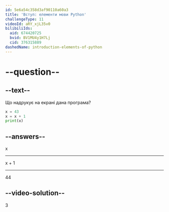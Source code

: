 ```yaml
---
id: 5e6a54c358d3af90110a60a3
title: 'Вступ: елементи мови Python'
challengeType: 11
videoId: aRY_xjL35v0
bilibiliIds:
  aid: 674420725
  bvid: BV1MU4y1H7Lj
  cid: 376315889
dashedName: introduction-elements-of-python
---
```


# --question--

## --text--

Що надрукує на екрані дана програма?

```python
x = 43
x = x + 1
print(x)
```

## --answers--

x

---

x + 1

---

44

## --video-solution--

3

